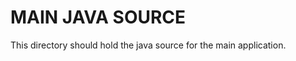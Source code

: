 MAIN JAVA SOURCE
================

This directory should hold the java source for the main application.
